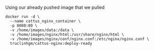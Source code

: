 Using our already pushed image that we pulled
```
docker run -d \
  --name cattus_nginx_container \
  -p 8080:80 \
  -v /home/images/data:/data \
  -v /home/images/nginx/html:/usr/share/nginx/html \
  -v /home/images/nginx/conf/nginx.conf:/etc/nginx/nginx.conf \
  truclinhgm/cattus-nginx:deploy-ready
```